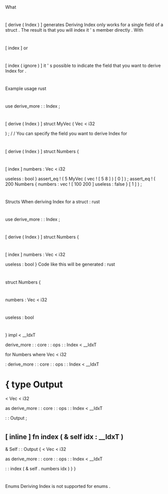 #
What
#
[
derive
(
Index
)
]
generates
Deriving
Index
only
works
for
a
single
field
of
a
struct
.
The
result
is
that
you
will
index
it
'
s
member
directly
.
With
#
[
index
]
or
#
[
index
(
ignore
)
]
it
'
s
possible
to
indicate
the
field
that
you
want
to
derive
Index
for
.
#
#
Example
usage
rust
#
use
derive_more
:
:
Index
;
#
#
[
derive
(
Index
)
]
struct
MyVec
(
Vec
<
i32
>
)
;
/
/
You
can
specify
the
field
you
want
to
derive
Index
for
#
[
derive
(
Index
)
]
struct
Numbers
{
#
[
index
]
numbers
:
Vec
<
i32
>
useless
:
bool
}
assert_eq
!
(
5
MyVec
(
vec
!
[
5
8
]
)
[
0
]
)
;
assert_eq
!
(
200
Numbers
{
numbers
:
vec
!
[
100
200
]
useless
:
false
}
[
1
]
)
;
#
#
Structs
When
deriving
Index
for
a
struct
:
rust
#
use
derive_more
:
:
Index
;
#
#
[
derive
(
Index
)
]
struct
Numbers
{
#
[
index
]
numbers
:
Vec
<
i32
>
useless
:
bool
}
Code
like
this
will
be
generated
:
rust
#
struct
Numbers
{
#
numbers
:
Vec
<
i32
>
#
useless
:
bool
#
}
impl
<
__IdxT
>
derive_more
:
:
core
:
:
ops
:
:
Index
<
__IdxT
>
for
Numbers
where
Vec
<
i32
>
:
derive_more
:
:
core
:
:
ops
:
:
Index
<
__IdxT
>
{
type
Output
=
<
Vec
<
i32
>
as
derive_more
:
:
core
:
:
ops
:
:
Index
<
__IdxT
>
>
:
:
Output
;
#
[
inline
]
fn
index
(
&
self
idx
:
__IdxT
)
-
>
&
Self
:
:
Output
{
<
Vec
<
i32
>
as
derive_more
:
:
core
:
:
ops
:
:
Index
<
__IdxT
>
>
:
:
index
(
&
self
.
numbers
idx
)
}
}
#
#
Enums
Deriving
Index
is
not
supported
for
enums
.
